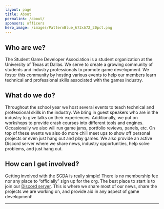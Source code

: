 ```yaml
---
layout: page
title: About
permalink: /about/
sponsors: officers
hero_image: /images/PatternBlue_672x672_20pct.png
---
```


## Who are we?
The Student Game Developer Association is a student organization at the University of Texas at Dallas. We serve to create a growing community of students and industry professionals to promote game development. We foster this community by hosting various events to help our members learn technical and professional skills associated with the games industry.
## What do we do?
Throughout the school year we host several events to teach technical and professional skills in the industry. We bring in guest speakers who are in the industry to give talks on their experiences. Additionally, we put on workshops to provide crash courses into different tools and engines. Occasionally we also will run game jams, portfolio reviews, panels, etc.
On top of these events we also do more chill meet ups to show off personal projects or even just hang out and play games. We also provide an active Discord server where we share news, industry opportunities, help solve problems, and just hang out.
## How can I get involved?
Getting involved with the SGDA is really simple! There is no membership fee nor any place to “officially” sign up for the org. The best place to start is to join our [Discord server](/discord/). This is where we share most of our news, share the projects we are working on, and provide aid in any aspect of game development!

***


<!-- club officer ("sponsors") section is appended here. -->
